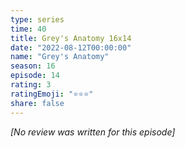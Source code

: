 ```yaml
---
type: series
time: 40
title: Grey's Anatomy 16x14
date: "2022-08-12T00:00:00"
name: "Grey's Anatomy"
season: 16
episode: 14
rating: 3
ratingEmoji: "⭐️⭐️⭐️"
share: false
---
```


*[No review was written for this episode]*